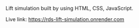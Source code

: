 Lift simulation built by using HTML, CSS, JavaScript.

Live link: https://rds-lift-simulation.onrender.com
